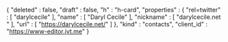 {
  "deleted" : false,
  "draft" : false,
  "h" : "h-card",
  "properties" : {
    "rel=twitter" : [ "darylcecile" ],
    "name" : [ "Daryl Cecile" ],
    "nickname" : [ "darylcecile.net " ],
    "url" : [ "https://darylcecile.net/" ]
  },
  "kind" : "contacts",
  "client_id" : "https://www-editor.jvt.me"
}
